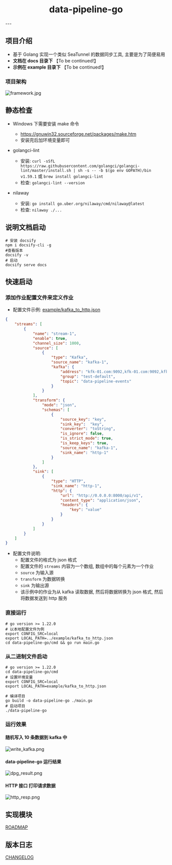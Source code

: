 <h1 style="text-align: center;">data-pipeline-go</h1>
---

## 项目介绍
* 基于 Golang 实现一个类似 SeaTunnel 的数据同步工具, 主要是为了简便易用
* **文档在 docs 目录下** 【To be continued!】
* **示例在 example 目录下** 【To be continued!】

### 项目架构
![framework.jpg](../static/framework.jpg)

## 静态检查

* Windows 下需要安装 make 命令
  * https://gnuwin32.sourceforge.net/packages/make.htm
  * 安装完后加环境变量即可

* golangci-lint
  * 安装: `curl -sSfL https://raw.githubusercontent.com/golangci/golangci-lint/master/install.sh | sh -s -- -b $(go env GOPATH)/bin v1.59.1` 或 `brew install golangci-lint`
  * 检查: `golangci-lint --version`

* nilaway
  * 安装: `go install go.uber.org/nilaway/cmd/nilaway@latest`
  * 检查: `nilaway ./...`

## 说明文档启动
```shell
# 安装 docsify
npm i docsify-cli -g 
#查看版本
docsify -v  
# 启动
docsify serve docs
```

## 快速启动

### 添加作业配置文件来定义作业

* 配置文件示例: [example/kafka_to_http.json](../../example/kafka_to_http.json)
```json
{
    "streams": [
        {
            "name": "stream-1",
            "enable": true,
            "channel_size": 1000,
            "source": [
                {
                    "type": "Kafka",
                    "source_name": "kafka-1",
                    "kafka": {
                        "address": "kfk-01.com:9092,kfk-01.com:9092,kfk-01.com:9092",
                        "group": "test-default",
                        "topic": "data-pipeline-events"
                    }
                }
            ],
            "transform": {
                "mode": "json",
                "schemas": [
                    {
                        "source_key": "key",
                        "sink_key":  "key",
                        "converter": "toString",
                        "is_ignore": false,
                        "is_strict_mode": true,
                        "is_keep_keys": true,
                        "source_name": "kafka-1",
                        "sink_name": "http-1"
                    }
                ]
            },
            "sink": [
                {
                    "type": "HTTP",
                    "sink_name": "http-1",
                    "http": {
                        "url": "http://0.0.0.0:8000/api/v1",
                        "content_type": "application/json",
                        "headers": {
                            "key": "value"
                        }
                    }
                }
            ]
        }
    ]
}
```
* 配置文件说明:
  * 配置文件的格式为 json 格式
  * 配置文件的 `streams` 内容为一个数组, 数组中的每个元素为一个作业
  * `source` 为输入源
  * `transform` 为数据转换
  * `sink` 为输出源
  * 该示例中的作业为从 kafka 读取数据, 然后将数据转换为 json 格式, 然后将数据发送到 http 服务


### 直接运行
```shell
# go version >= 1.22.0
# 以本地配置文件为例
export CONFIG_SRC=local 
export LOCAL_PATH=../example/kafka_to_http.json 
cd data-pipeline-go/cmd && go run main.go
```
### 从二进制文件启动
```shell
# go version >= 1.22.0
cd data-pipeline-go/cmd
# 设置环境变量
export CONFIG_SRC=local
export LOCAL_PATH=example/kafka_to_http.json

# 编译项目
go build -o data-pipeline-go ./main.go
# 启动项目
./data-pipeline-go
```

### 运行效果
#### 随机写入 10 条数据到 kafka 中
![write_kafka.png](../static/write_kafka.png)

#### data-pipeline-go 运行结果
![dpg_result.png](../static/dpg_result.png)

#### HTTP 接口 打印请求数据
![http_resp.png](../static/http_resp.png)

## 实现模块

[ROADMAP](../../ROADMAP.md)

## 版本日志

[CHANGELOG](../../CHANGELOG.md)
